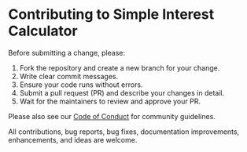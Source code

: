 # Contributing to Simple Interest Calculator

Before submitting a change, please:

1. Fork the repository and create a new branch for your change.
2. Write clear commit messages.
3. Ensure your code runs without errors.
4. Submit a pull request (PR) and describe your changes in detail.
5. Wait for the maintainers to review and approve your PR.

Please also see our [Code of Conduct](CODE_OF_CONDUCT.md) for community guidelines.

All contributions, bug reports, bug fixes, documentation improvements, enhancements, and ideas are welcome.
